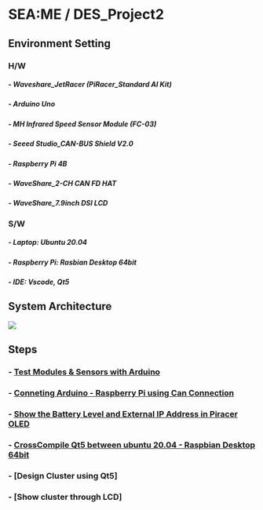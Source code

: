 # SEA:ME / DES_Project2

## Environment Setting
### H/W
##### - Waveshare_JetRacer (PiRacer_Standard AI Kit)
##### - Arduino Uno
##### - MH Infrared Speed Sensor Module (FC-03)
##### - Seeed Studio_CAN-BUS Shield V2.0
##### - Raspberry Pi 4B
##### - WaveShare_2-CH CAN FD HAT
##### - WaveShare_7.9inch DSI LCD

### S/W
##### - Laptop: Ubuntu 20.04
##### - Raspberry Pi: Rasbian Desktop 64bit
##### - IDE: Vscode, Qt5

## System Architecture

<img src="https://github.com/Ho-mmd/DES_Project2/assets/55338823/9dc4cfc3-2f0c-45db-83cf-1ba8bcfc6712">

## Steps

### - [Test Modules & Sensors with Arduino](https://github.com/Ho-mmd/DES_Project2/blob/main/Arduino/test_sensors_arduino.md)

### - [Conneting Arduino - Raspberry Pi using Can Connection](https://github.com/Ho-mmd/DES_Project2/blob/main/RPI_Can_Pydbus/rpi-arduino_connect.md)

### - [Show the Battery Level and External IP Address in Piracer OLED](https://github.com/Ho-mmd/DES_Project2/blob/main/Piracer_OLED/battery_ip_in_OLED.md)

### - [CrossCompile Qt5 between ubuntu 20.04 - Raspbian Desktop 64bit](https://github.com/Ho-mmd/DES_Project2/blob/main/DashBoard_sLee_main/Crosscompile.md)

### - [Design Cluster using Qt5]

### - [Show cluster through LCD]

